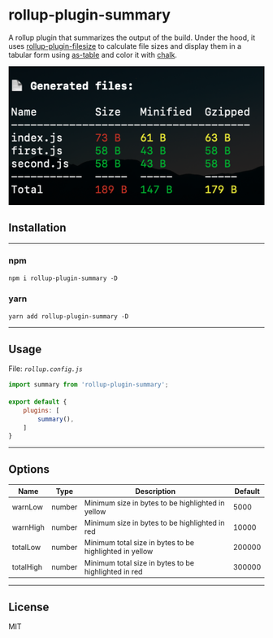 # rollup-plugin-summary
A rollup plugin that summarizes the output of the build. Under the hood, it uses [rollup-plugin-filesize](https://www.npmjs.com/package/rollup-plugin-filesize) to calculate file sizes and display them in a tabular form using [as-table](https://www.npmjs.com/package/as-table) and color it with [chalk](https://www.npmjs.com/package/chalk).

![](screenshot.png)

## Installation

<hr/>

### npm

```terminal
npm i rollup-plugin-summary -D
```

### yarn

```terminal
yarn add rollup-plugin-summary -D
```

<hr/>

## Usage

File: *`rollup.config.js`*

```javascript
import summary from 'rollup-plugin-summary';

export default {
    plugins: [
        summary(),
    ]
}
```

<hr/>

## Options

| Name      | Type   | Description                                             | Default |
|-----------|--------|---------------------------------------------------------|---------|
| warnLow   | number | Minimum size in bytes to be highlighted in yellow       | 5000    |
| warnHigh  | number | Minimum size in bytes to be highlighted in red          | 10000   |
| totalLow  | number | Minimum total size in bytes to be highlighted in yellow | 200000  |
| totalHigh | number | Minimum total size in bytes to be highlighted in red    | 300000  |

<hr/>

## License

MIT
